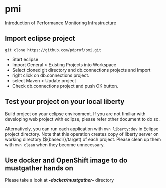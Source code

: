 # pmi
Introduction of Performance Monitoring Infrastructure

## Import eclipse project

```
git clone https://github.com/pdprof/pmi.git
```

- Start eclipse
- Import General > Existing Projects into Workspace
- Select cloned git directory and db.connections projects and Import
- right click on db.connections project.
- select Maven > Update project 
- Check db.connections project and push OK button.

## Test your project on your local liberty

Build project on your eclipse environment.
If you are not fimiliar with developing web project with eclipse, please refer other document to do so.

Alternatively, you can run each application with `mvn liberty:dev` in Eclipse project directory.
Note that this operation creates copy of liberty server on working directory (${basedir}/target) of each project.
Please clean up them with `mvn clean` when they become unnecessary.

## Use docker and OpenShift image to do mustgather hands on

Please take a look at ***-docker/mustgather-*** directory
